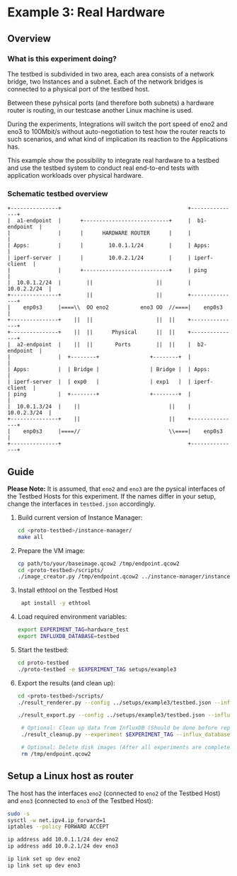 # Example 3: Real Hardware

## Overview

### What is this experiment doing?
The testbed is subdivided in two area, each area consists of a network bridge, two Instances and a subnet. Each of the network bridges is connected to a physical port of the testbed host.

Between these pyhsical ports (and therefore both subnets) a hardware router is routing, in our testcase another Linux machine is used.

During the experiments, Integrations will switch the port speed of eno2 and eno3 to 100Mbit/s without auto-negotiation to test how the router reacts to such scenarios, and what kind of implication its reaction to the Applications has.

This example show the possibility to integrate real hardware to a testbed and use the testbed system to conduct real end-to-end tests with application workloads over physical hardware. 

### Schematic testbed overview
```
+---------------+                                        +---------------+
|  a1-endpoint  |      +---------------------------+     |  b1-endpoint  |
|               |      |      HARDWARE ROUTER      |     |               |
| Apps:         |      |        10.0.1.1/24        |     | Apps:         |
| iperf-server  |      |        10.0.2.1/24        |     | iperf-client  |
|               |      +---------------------------+     | ping          |
|  10.0.1.2/24  |        ||                    ||        |  10.0.2.2/24  |
+---------------+        ||                    ||        +---------------+
|    enp0s3     |====\\  OO eno2          eno3 OO  //====|    enp0s3     |
+---------------+    ||  ||                    ||  ||    +---------------+
+---------------+    ||  ||      Physical      ||  ||    +---------------+
|  a2-endpoint  |    ||  ||       Ports        ||  ||    |  b2-endpoint  |
|               |  +--------+                +--------+  |               |
| Apps:         |  | Bridge |                | Bridge |  | Apps:         |
| iperf-server  |  | exp0   |                | exp1   |  | iperf-client  |
| ping          |  +--------+                +--------+  |               |
|  10.0.1.3/24  |    ||                            ||    |  10.0.2.3/24  |
+---------------+    ||                            ||    +---------------+
|    enp0s3     |====//                            \\====|    enp0s3     |
+---------------+                                        +---------------+
```

## Guide

**Please Note:** It is assumed, that `eno2` and `eno3` are the pysical interfaces of the Testbed Hosts for this experiment. If the names differ in your setup, change the interfaces in `testbed.json` accordingly.

1. Build current version of Instance Manager:
   ```bash
   cd <proto-testbed>/instance-manager/
   make all
   ```

2. Prepare the VM image:
    ```bash
    cp path/to/your/baseimage.qcow2 /tmp/endpoint.qcow2
    cd <proto-testbed>/scripts/
    ./image_creator.py /tmp/endpoint.qcow2 ../instance-manager/instance-manager.deb
    ```

3. Install ethtool on the Testbed Host
   ```bash
    apt install -y ethtool
   ```

3. Load required environment variables:
    ```bash
    export EXPERIMENT_TAG=hardware_test
    export INFLUXDB_DATABASE=testbed
    ```

4. Start the testbed:
   ```bash
   cd proto-testbed
   ./proto-testbed -e $EXPERIMENT_TAG setups/example3
   ```

5. Export the results (and clean up):
   ```bash
   cd <proto-testbed>/scripts/
   ./result_renderer.py --config ../setups/example3/testbed.json --influx_database $INFLUXDB_DATABASE --experiment $EXPERIMENT_TAG --renderout ./${EXPERIMENT_TAG}-images

   ./result_export.py --config ../setups/example3/testbed.json --influx_database $INFLUXDB_DATABASE --experiment $EXPERIMENT_TAG --output ./${EXPERIMENT_TAG}-csvs

    # Optional: Clean up data from InfluxDB (Should be done before repeating the experiment)
    ./result_cleanup.py --experiment $EXPERIMENT_TAG --influx_database $INFLUXDB_DATABASE

    # Optional: Delete disk images (After all experiments are completed)
    rm /tmp/endpoint.qcow2
   ```

## Setup a Linux host as router
The host has the interfaces `eno2` (connected to `eno2` of the Testbed Host) and `eno3` (connected to `eno3` of the Testbed Host):
```bash
sudo -s
sysctl -w net.ipv4.ip_forward=1
iptables --policy FORWARD ACCEPT

ip address add 10.0.1.1/24 dev eno2
ip address add 10.0.2.1/24 dev eno3

ip link set up dev eno2
ip link set up dev eno3
```
